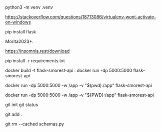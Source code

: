 <!-- environnement creation -->
python3 -m venv .venv

<!-- activation venv -->
https://stackoverflow.com/questions/18713086/virtualenv-wont-activate-on-windows

<!-- install requirements -->
pip install flask

<!-- Insomnia for windows -->
<!-- automatisated test -->
<!-- passphrasse -->
Morita2023*.

https://insomnia.rest/download

pip install -r requirements.txt

<!-- Docker -->
docker build -t flask-smorest-api . 
docker run -dp 5000:5000 flask-smorest-api

<!-- Use de docker volume to run the code in our local directory -->
<!-- linux -->
docker run -dp 5000:5000 -w /app -v "$(pwd):/app" flask-smorest-api
<!-- windows -->
docker run -dp 5000:5000 -w /app -v "${PWD}:/app" flask-smorest-api

<!-- Git commands -->
git init
git status

git add . 

git rm --cached schemas.py


